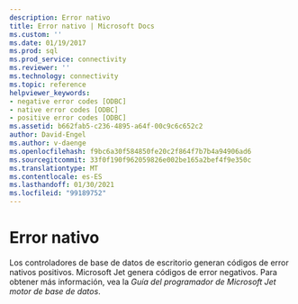 ```yaml
---
description: Error nativo
title: Error nativo | Microsoft Docs
ms.custom: ''
ms.date: 01/19/2017
ms.prod: sql
ms.prod_service: connectivity
ms.reviewer: ''
ms.technology: connectivity
ms.topic: reference
helpviewer_keywords:
- negative error codes [ODBC]
- native error codes [ODBC]
- positive error codes [ODBC]
ms.assetid: b662fab5-c236-4895-a64f-00c9c6c652c2
author: David-Engel
ms.author: v-daenge
ms.openlocfilehash: f9bc6a30f584850fe20c2f864f7b7b4a94906ad6
ms.sourcegitcommit: 33f0f190f962059826e002be165a2bef4f9e350c
ms.translationtype: MT
ms.contentlocale: es-ES
ms.lasthandoff: 01/30/2021
ms.locfileid: "99189752"
---
```

# <a name="native-error"></a>Error nativo
Los controladores de base de datos de escritorio generan códigos de error nativos positivos. Microsoft Jet genera códigos de error negativos. Para obtener más información, vea la *Guía del programador de Microsoft Jet motor de base de datos*.
